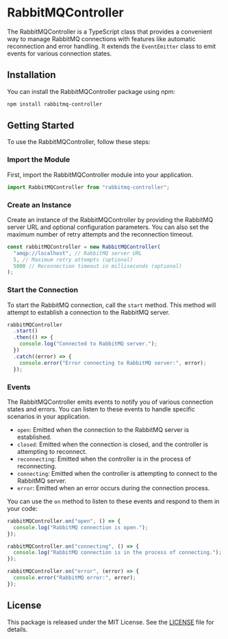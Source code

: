 # RabbitMQController

The RabbitMQController is a TypeScript class that provides a convenient way to manage RabbitMQ connections with features like automatic reconnection and error handling. It extends the `EventEmitter` class to emit events for various connection states.

## Installation

You can install the RabbitMQController package using npm:

```bash
npm install rabbitmq-controller
```

## Getting Started

To use the RabbitMQController, follow these steps:

### Import the Module

First, import the RabbitMQController module into your application.

```javascript
import RabbitMQController from "rabbitmq-controller";
```

### Create an Instance

Create an instance of the RabbitMQController by providing the RabbitMQ server URL and optional configuration parameters. You can also set the maximum number of retry attempts and the reconnection timeout.

```javascript
const rabbitMQController = new RabbitMQController(
  "amqp://localhost", // RabbitMQ server URL
  5, // Maximum retry attempts (optional)
  5000 // Reconnection timeout in milliseconds (optional)
);
```

### Start the Connection

To start the RabbitMQ connection, call the `start` method. This method will attempt to establish a connection to the RabbitMQ server.

```javascript
rabbitMQController
  .start()
  .then(() => {
    console.log("Connected to RabbitMQ server.");
  })
  .catch((error) => {
    console.error("Error connecting to RabbitMQ server:", error);
  });
```

### Events

The RabbitMQController emits events to notify you of various connection states and errors. You can listen to these events to handle specific scenarios in your application.

- `open`: Emitted when the connection to the RabbitMQ server is established.
- `closed`: Emitted when the connection is closed, and the controller is attempting to reconnect.
- `reconnecting`: Emitted when the controller is in the process of reconnecting.
- `connecting`: Emitted when the controller is attempting to connect to the RabbitMQ server.
- `error`: Emitted when an error occurs during the connection process.

You can use the `on` method to listen to these events and respond to them in your code:

```javascript
rabbitMQController.on("open", () => {
  console.log("RabbitMQ connection is open.");
});

rabbitMQController.on("connecting", () => {
  console.log("RabbitMQ connection is in the process of connecting.");
});

rabbitMQController.on("error", (error) => {
  console.error("RabbitMQ error:", error);
});
```

## License

This package is released under the MIT License. See the [LICENSE](LICENSE) file for details.

```

```
